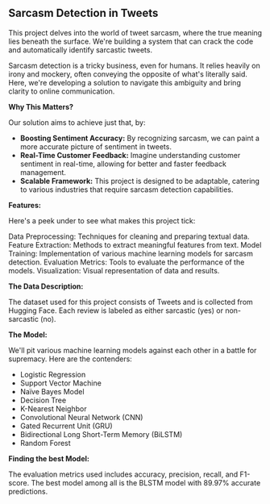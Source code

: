 ## Sarcasm Detection in Tweets

This project delves into the world of tweet sarcasm, where the true meaning lies beneath the surface. We're building a system that can crack the code and automatically identify sarcastic tweets. 

Sarcasm detection is a tricky business, even for humans. It relies heavily on irony and mockery, often conveying the opposite of what's literally said. Here, we're developing a solution to navigate this ambiguity and bring clarity to online communication.

**Why This Matters?**

 Our solution aims to achieve just that, by:

* **Boosting Sentiment Accuracy:**  By recognizing sarcasm, we can paint a more accurate picture of sentiment in tweets. 
* **Real-Time Customer Feedback:**  Imagine understanding customer sentiment in real-time, allowing for better and faster feedback management. 
* **Scalable Framework:**  This project is designed to be adaptable, catering to various industries that require sarcasm detection capabilities.
  
**Features:**

Here's a peek under to see what makes this project tick:

Data Preprocessing: Techniques for cleaning and preparing textual data.
Feature Extraction: Methods to extract meaningful features from text.
Model Training: Implementation of various machine learning models for sarcasm detection.
Evaluation Metrics: Tools to evaluate the performance of the models.
Visualization: Visual representation of data and results.

**The Data Description:**

The dataset used for this project consists of Tweets and is collected from Hugging Face.
Each review is labeled as either sarcastic (yes) or non-sarcastic (no).

**The Model:**

We'll pit various machine learning models against each other in a battle for supremacy. Here are the contenders:

* Logistic Regression
* Support Vector Machine
* Naïve Bayes Model
* Decision Tree
* K-Nearest Neighbor
* Convolutional Neural Network (CNN)
* Gated Recurrent Unit (GRU)
* Bidirectional Long Short-Term Memory (BiLSTM)
* Random Forest

**Finding the best Model:**

The evaluation metrics used includes accuracy, precision, recall, and F1-score. The best model among all is the BLSTM model with 89.97% accurate predictions.
